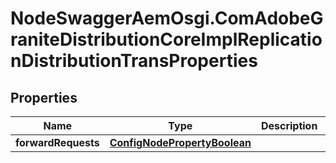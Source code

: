 # NodeSwaggerAemOsgi.ComAdobeGraniteDistributionCoreImplReplicationDistributionTransProperties

## Properties

Name | Type | Description | Notes
------------ | ------------- | ------------- | -------------
**forwardRequests** | [**ConfigNodePropertyBoolean**](ConfigNodePropertyBoolean.md) |  | [optional] 


